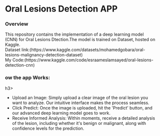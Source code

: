 <h1>Oral Lesions Detection APP</h1>

<h3>Overview</h3>
This repository contains the implementation of a deep learning model (CNN) for Oral Lesions Dtection.The model is trained on Dataset, hosted on Kaggle.
<br>
Dataset link:(https://www.kaggle.com/datasets/mohamedgobara/oral-lesions-malignancy-detection-dataset)<br>
My Code:(https://www.kaggle.com/code/esraameslamsayed/oral-lesions-detection-cnn)

<h3>ow the app Works:</h3>h3>
<ul>
<li>Upload an Image: Simply upload a clear image of the oral lesion you want to analyze. Our intuitive interface makes the process seamless.</li>

<li>Click Predict: Once the image is uploaded, hit the 'Predict' button, and our advanced deep learning model goes to work.</li>

<li>Receive Informed Analysis: Within moments, receive a detailed analysis of the lesion, including whether it's benign or malignant, along with confidence levels for the prediction.</li>
</ul>
